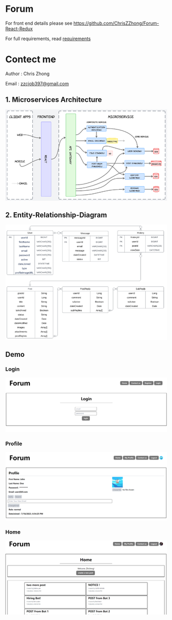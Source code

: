# Forum

For front end details please see https://github.com/ChrisZZhong/Forum-React-Redux

For full requirements, read [requirements](/requirements.pdf)

# Contect me

Author : Chris Zhong

Email : zzcjob397@gmail.com

## 1. Microservices Architecture

![Architecture](/img/Architecture.png)

## 2. Entity-Relationship-Diagram

![ERD](/img/ERD.png)

## Demo

### Login

![login](/img/login.png)

### Profile

![profile](/img/userProfile.png)

### Home

![home](/img/home.png)
